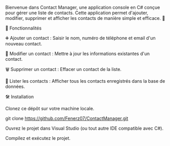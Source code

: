 Bienvenue dans Contact Manager, une application console en C# conçue pour gérer une liste de contacts. Cette application permet d'ajouter, modifier, supprimer et afficher les contacts de manière simple et efficace. 💼

🎯 Fonctionnalités


➕ Ajouter un contact : Saisir le nom, numéro de téléphone et email d'un nouveau contact.

📝 Modifier un contact : Mettre à jour les informations existantes d'un contact.

🗑️ Supprimer un contact : Effacer un contact de la liste.

📜 Lister les contacts : Afficher tous les contacts enregistrés dans la base de données.

🛠️ Installation


Clonez ce dépôt sur votre machine locale.

git clone https://github.com/Fenerz07/ContactManager.git

Ouvrez le projet dans Visual Studio (ou tout autre IDE compatible avec C#).

Compilez et exécutez le projet.
